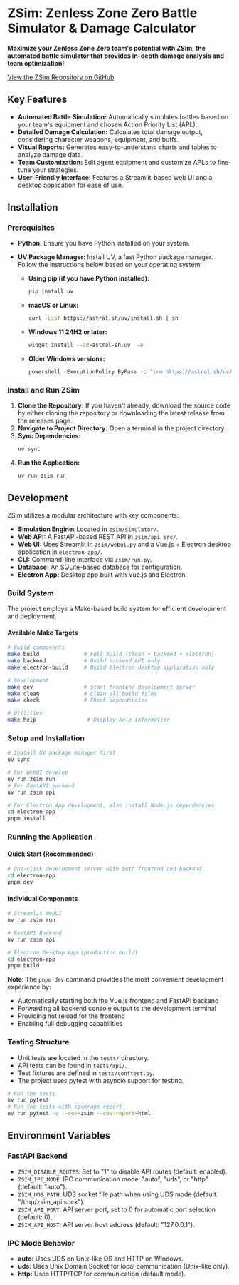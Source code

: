 # ZSim: Zenless Zone Zero Battle Simulator & Damage Calculator

**Maximize your Zenless Zone Zero team's potential with ZSim, the automated battle simulator that provides in-depth damage analysis and team optimization!**

[View the ZSim Repository on GitHub](https://github.com/ZZZSimulator/ZSim)

## Key Features

*   **Automated Battle Simulation:** Automatically simulates battles based on your team's equipment and chosen Action Priority List (APL).
*   **Detailed Damage Calculation:** Calculates total damage output, considering character weapons, equipment, and buffs.
*   **Visual Reports:** Generates easy-to-understand charts and tables to analyze damage data.
*   **Team Customization:** Edit agent equipment and customize APLs to fine-tune your strategies.
*   **User-Friendly Interface:** Features a Streamlit-based web UI and a desktop application for ease of use.

## Installation

### Prerequisites

*   **Python:** Ensure you have Python installed on your system.
*   **UV Package Manager:** Install UV, a fast Python package manager. Follow the instructions below based on your operating system:

    *   **Using pip (if you have Python installed):**
        ```bash
        pip install uv
        ```

    *   **macOS or Linux:**
        ```bash
        curl -LsSf https://astral.sh/uv/install.sh | sh
        ```

    *   **Windows 11 24H2 or later:**
        ```bash
        winget install --id=astral-sh.uv  -e
        ```

    *   **Older Windows versions:**
        ```powershell
        powershell -ExecutionPolicy ByPass -c "irm https://astral.sh/uv/install.ps1 | iex"
        ```

### Install and Run ZSim

1.  **Clone the Repository:** If you haven't already, download the source code by either cloning the repository or downloading the latest release from the releases page.
2.  **Navigate to Project Directory:** Open a terminal in the project directory.
3.  **Sync Dependencies:**
    ```bash
    uv sync
    ```
4.  **Run the Application:**
    ```bash
    uv run zsim run
    ```

## Development

ZSim utilizes a modular architecture with key components:

*   **Simulation Engine:** Located in `zsim/simulator/`.
*   **Web API:** A FastAPI-based REST API in `zsim/api_src/`.
*   **Web UI:** Uses Streamlit in `zsim/webui.py` and a Vue.js + Electron desktop application in `electron-app/`.
*   **CLI:** Command-line interface via `zsim/run.py`.
*   **Database:** An SQLite-based database for configuration.
*   **Electron App:** Desktop app built with Vue.js and Electron.

### Build System

The project employs a Make-based build system for efficient development and deployment.

#### Available Make Targets

```bash
# Build components
make build              # Full build (clean + backend + electron)
make backend            # Build backend API only
make electron-build     # Build Electron desktop application only

# Development
make dev                # Start frontend development server
make clean              # Clean all build files
make check              # Check dependencies

# Utilities
make help                # Display help information
```

### Setup and Installation
```bash
# Install UV package manager first
uv sync

# For WebUI develop
uv run zsim run 
# For FastAPI backend
uv run zsim api

# For Electron App development, also install Node.js dependencies
cd electron-app
pnpm install
```

### Running the Application

#### Quick Start (Recommended)
```bash
# One-click development server with both frontend and backend
cd electron-app
pnpm dev
```

#### Individual Components
```bash
# Streamlit WebUI
uv run zsim run

# FastAPI Backend
uv run zsim api

# Electron Desktop App (production build)
cd electron-app
pnpm build
```

**Note**: The `pnpm dev` command provides the most convenient development experience by:
- Automatically starting both the Vue.js frontend and FastAPI backend
- Forwarding all backend console output to the development terminal
- Providing hot reload for the frontend
- Enabling full debugging capabilities

### Testing Structure

*   Unit tests are located in the `tests/` directory.
*   API tests can be found in `tests/api/`.
*   Test fixtures are defined in `tests/conftest.py`.
*   The project uses pytest with asyncio support for testing.

```bash
# Run the tests
uv run pytest
# Run the tests with coverage report
uv run pytest -v --cov=zsim --cov-report=html
```

## Environment Variables

### FastAPI Backend

*   `ZSIM_DISABLE_ROUTES`: Set to "1" to disable API routes (default: enabled).
*   `ZSIM_IPC_MODE`: IPC communication mode: "auto", "uds", or "http" (default: "auto").
*   `ZSIM_UDS_PATH`: UDS socket file path when using UDS mode (default: "/tmp/zsim_api.sock").
*   `ZSIM_API_PORT`: API server port, set to 0 for automatic port selection (default: 0).
*   `ZSIM_API_HOST`: API server host address (default: "127.0.0.1").

### IPC Mode Behavior

*   **auto:** Uses UDS on Unix-like OS and HTTP on Windows.
*   **uds:** Uses Unix Domain Socket for local communication (Unix-like only).
*   **http:** Uses HTTP/TCP for communication (default mode).